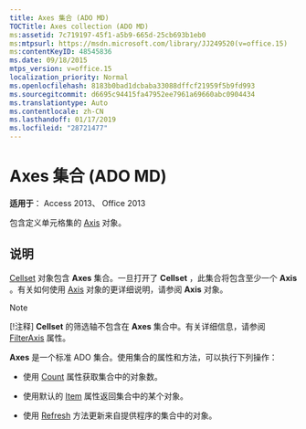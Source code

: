 ```yaml
---
title: Axes 集合 (ADO MD)
TOCTitle: Axes collection (ADO MD)
ms:assetid: 7c719197-45f1-a5b9-665d-25cb693b1eb0
ms:mtpsurl: https://msdn.microsoft.com/library/JJ249520(v=office.15)
ms:contentKeyID: 48545836
ms.date: 09/18/2015
mtps_version: v=office.15
localization_priority: Normal
ms.openlocfilehash: 8183b0bad1dcbaba33088dffcf21959f5b9fd993
ms.sourcegitcommit: d6695c94415fa47952ee7961a69660abc0904434
ms.translationtype: Auto
ms.contentlocale: zh-CN
ms.lasthandoff: 01/17/2019
ms.locfileid: "28721477"
---
```

# <a name="axes-collection-ado-md"></a>Axes 集合 (ADO MD)


**适用于**： Access 2013、 Office 2013

包含定义单元格集的 [Axis](axis-object-ado-md.md) 对象。

## <a name="remarks"></a>说明

[Cellset](cellset-object-ado-md.md) 对象包含 **Axes** 集合。一旦打开了 **Cellset** ，此集合将包含至少一个 **Axis** 。有关如何使用 [Axis](axis-object-ado-md.md) 对象的更详细说明，请参阅 **Axis** 对象。


> [!NOTE]
> [!注释] **Cellset** 的筛选轴不包含在 **Axes** 集合中。有关详细信息，请参阅 [FilterAxis](filteraxis-property-ado-md.md) 属性。



**Axes** 是一个标准 ADO 集合。使用集合的属性和方法，可以执行下列操作：

- 使用 [Count](count-property-ado.md) 属性获取集合中的对象数。

- 使用默认的 [Item](item-property-ado.md) 属性返回集合中的某个对象。

- 使用 [Refresh](refresh-method-ado.md) 方法更新来自提供程序的集合中的对象。

